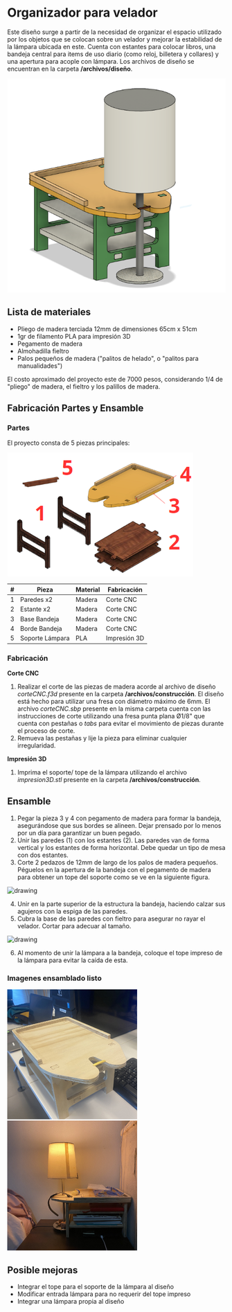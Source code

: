 
# Organizador para velador

Este diseño surge a partir de la necesidad de organizar el espacio utilizado por los objetos que se colocan sobre un velador y mejorar la estabilidad de la lámpara ubicada en este. Cuenta con estantes para colocar libros, una bandeja central para items de uso diario (como reloj, billetera y collares) y una apertura para acople con lámpara.
Los archivos de diseño se encuentran en la carpeta **/archivos/diseño**.

![Diseño 3d](img/diseno3d.png) 

## Lista de materiales 
- Pliego de madera terciada 12mm de dimensiones 65cm x 51cm
- 1gr de filamento PLA para impresión 3D
- Pegamento de madera
- Almohadilla fieltro
- Palos pequeños de madera ("palitos de helado", o "palitos para manualidades")

El costo aproximado del proyecto este de 7000 pesos, considerando 1/4 de "pliego" de madera, el fieltro y los palillos de madera.
## Fabricación Partes y Ensamble
### Partes
El proyecto consta de 5 piezas principales: 

![Partes diseño](img/partes.png) 

| # | Pieza         | Material | Fabricación  |
|---|---------------|----------|--------------|
| 1 | Paredes x2      | Madera   | Corte CNC    |
| 2 | Estante x2   | Madera   | Corte CNC    |
| 3 | Base Bandeja  | Madera   | Corte CNC    |
| 4 | Borde Bandeja | Madera   | Corte CNC    |
| 5 | Soporte Lámpara  | PLA      | Impresión 3D |

### Fabricación 
**Corte CNC**
1. Realizar el corte de las piezas de madera acorde al archivo de diseño *corteCNC.f3d* presente en la carpeta **/archivos/construcción**. El diseño está hecho para utilizar una fresa con diámetro máximo de 6mm. El archivo *corteCNC.sbp* presente en la misma carpeta cuenta con las instrucciones de corte utilizando una fresa punta plana Ø1/8" que cuenta con pestañas o *tabs* para evitar el movimiento de piezas durante el proceso de corte.
2. Remueva las pestañas y lije la pieza para eliminar cualquier irregularidad.

**Impresión 3D**
1. Imprima el soporte/ tope de la lámpara utilizando el archivo *impresion3D.stl* presente en la carpeta **/archivos/construcción**.

## Ensamble
1. Pegar la pieza 3 y 4 con pegamento de madera para formar la bandeja, asegurándose que sus bordes se alineen. Dejar prensado por lo menos por un día para garantizar un buen pegado.
2. Unir las paredes (1) con los estantes (2). Las paredes van de forma vertical y los estantes de forma horizontal. Debe quedar un tipo de mesa con dos estantes.
3. Corte 2 pedazos de 12mm de largo de los palos de madera pequeños. Péguelos en la apertura de la bandeja con el pegamento de madera para obtener un tope del soporte como se ve en la siguiente figura.

<img src="/img/topes.png" alt="drawing" width="300"/>

4. Unir en la parte superior de la estructura la bandeja, haciendo calzar sus agujeros con la espiga de las paredes.
5. Cubra la base de las paredes con fieltro para asegurar no rayar el velador. Cortar para adecuar al tamaño.

<img src="/img/velcro.png" alt="drawing" width="300"/>

6. Al momento de unir la lámpara a la bandeja, coloque el tope impreso de la lámpara para evitar la caída de esta.

### Imagenes ensamblado listo

<img src="/img/resultado (1).JPG" alt="drawing" width="300"/> 
<img src="/img/ensamblado.JPG" alt="drawing" width="300"/> 


## Posible mejoras

- Integrar el tope para el soporte de la lámpara al diseño
- Modificar entrada lámpara para no requerir del tope impreso
- Integrar una lámpara propia al diseño